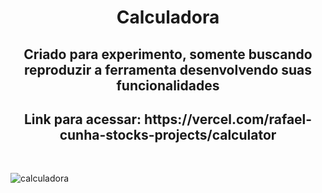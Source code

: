 <h1 align="center">  Calculadora </h1>

<h2 align="center"> Criado para experimento, somente buscando reproduzir a ferramenta desenvolvendo suas funcionalidades  </h2>

<h2 align="center"> Link para acessar: https://vercel.com/rafael-cunha-stocks-projects/calculator </h2>
<br>

![calculadora](https://github.com/user-attachments/assets/965cc78d-508a-4098-85a2-5a0af792a9e3)
